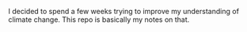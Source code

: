 I decided to spend a few weeks trying to improve my understanding of climate change. This repo is basically my notes on that.
